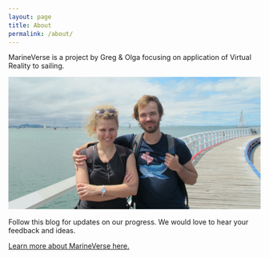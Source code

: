 ```yaml
---
layout: page
title: About
permalink: /about/
---
```


MarineVerse is a project by Greg & Olga focusing on application of Virtual Reality to sailing.

![MarineVerse](/assets/gregolga.jpg)

Follow this blog for updates on our progress. We would love to hear your feedback and ideas.

[Learn more about MarineVerse here.](https://www.marineverse.com/about)